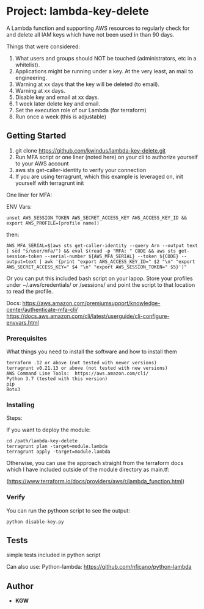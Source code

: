 # Project: lambda-key-delete

A Lambda function and supporting AWS resources to regularly check for and delete all IAM keys which have not been used in than 90 days.

Things that were considered:

1. What users and groups should NOT be touched (administrators, etc in a whitelist).
2. Applications might be running under a key.  At the very least, an mail to engineering.
3. Warning at xx days that the key will be deleted (to email).
4. Warning at xx days.
5. Disable key and email at xx days.
6. 1 week later delete key and email.
7. Set the execution role of our Lambda (for terraform)
8. Run once a week (this is adjustable)


## Getting Started

1. git clone https://github.com/kwindus/lambda-key-delete.git
2. Run MFA script or one liner (noted here) on your cli to authorize yourself to your AWS account
3. aws sts get-caller-identity to verify your connection
4. If you are using terragrunt, which this example is leveraged on, init yourself with terragrunt init

One liner for MFA:

ENV Vars:

```
unset AWS_SESSION_TOKEN AWS_SECRET_ACCESS_KEY AWS_ACCESS_KEY_ID && export AWS_PROFILE=[profile name]) 
```
then:
```
AWS_MFA_SERIAL=$(aws sts get-caller-identity --query Arn --output text | sed "s/user/mfa/") && eval $(read -p "MFA: " CODE && aws sts get-session-token --serial-number ${AWS_MFA_SERIAL} --token ${CODE} --output=text | awk '{print "export AWS_ACCESS_KEY_ID=" $2 "\n" "export AWS_SECRET_ACCESS_KEY=" $4 "\n" "export AWS_SESSION_TOKEN=" $5}')"
```

Or you can put this included bash script on your lapop.  Store your profiles under ~/.aws/credentials/ or /sessions/ and point the script to that location to read the profile.

Docs:  https://aws.amazon.com/premiumsupport/knowledge-center/authenticate-mfa-cli/
       https://docs.aws.amazon.com/cli/latest/userguide/cli-configure-envvars.html

### Prerequisites

What things you need to install the software and how to install them

```
terraform .12 or above (not tested with newer versions)
terragrunt v0.21.13 or above (not tested with new versions)
AWS Command Line Tools:  https://aws.amazon.com/cli/
Python 3.7 (tested with this version)
pip
Boto3

```

### Installing

Steps:

If you want to deploy the module:
```
cd /path/lambda-key-delete
terragrunt plan -target=module.lambda
terragrunt apply -target=module.lambda
```
Otherwise, you can use the approach straight from the terraform docs which I have included outside of the 
module directory as main.tf:

(https://www.terraform.io/docs/providers/aws/r/lambda_function.html)

### Verify

You can run the pythoon script to see the output:
```
python disable-key.py
```

## Tests

simple tests included in python script

Can also use: Python-lambda: https://github.com/nficano/python-lambda

## Author

* **KGW** 
